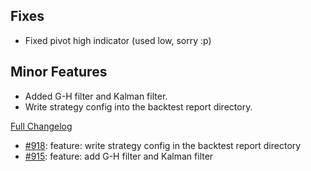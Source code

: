 ## Fixes

- Fixed pivot high indicator (used low, sorry :p)

## Minor Features

- Added G-H filter and Kalman filter.
- Write strategy config into the backtest report directory.

[Full Changelog](https://github.com/c9s/bbgo/compare/v1.40.1...main)

 - [#918](https://github.com/c9s/bbgo/pull/918): feature: write strategy config in the backtest report directory
 - [#915](https://github.com/c9s/bbgo/pull/915): feature: add G-H filter and Kalman filter
